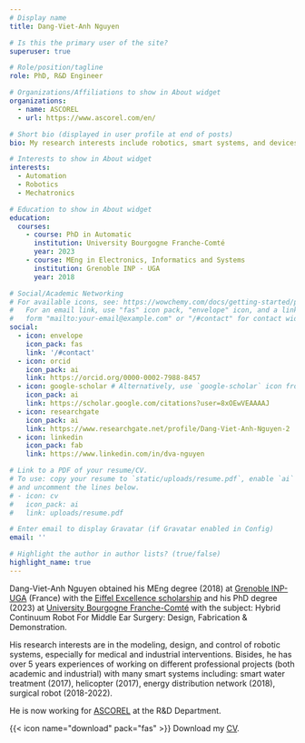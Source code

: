 ```yaml
---
# Display name
title: Dang-Viet-Anh Nguyen

# Is this the primary user of the site?
superuser: true

# Role/position/tagline
role: PhD, R&D Engineer

# Organizations/Affiliations to show in About widget
organizations:
  - name: ASCOREL
  - url: https://www.ascorel.com/en/

# Short bio (displayed in user profile at end of posts)
bio: My research interests include robotics, smart systems, and devices.

# Interests to show in About widget
interests:
  - Automation
  - Robotics
  - Mechatronics

# Education to show in About widget
education:
  courses:
    - course: PhD in Automatic
      institution: University Bourgogne Franche-Comté
      year: 2023
    - course: MEng in Electronics, Informatics and Systems
      institution: Grenoble INP - UGA
      year: 2018

# Social/Academic Networking
# For available icons, see: https://wowchemy.com/docs/getting-started/page-builder/#icons
#   For an email link, use "fas" icon pack, "envelope" icon, and a link in the
#   form "mailto:your-email@example.com" or "/#contact" for contact widget.
social:
  - icon: envelope
    icon_pack: fas
    link: '/#contact'
  - icon: orcid
    icon_pack: ai
    link: https://orcid.org/0000-0002-7988-8457
  - icon: google-scholar # Alternatively, use `google-scholar` icon from `ai` icon pack
    icon_pack: ai
    link: https://scholar.google.com/citations?user=8xOEwVEAAAAJ
  - icon: researchgate
    icon_pack: ai
    link: https://www.researchgate.net/profile/Dang-Viet-Anh-Nguyen-2
  - icon: linkedin
    icon_pack: fab
    link: https://www.linkedin.com/in/dva-nguyen

# Link to a PDF of your resume/CV.
# To use: copy your resume to `static/uploads/resume.pdf`, enable `ai` icons in `params.toml`,
# and uncomment the lines below.
# - icon: cv
#   icon_pack: ai
#   link: uploads/resume.pdf

# Enter email to display Gravatar (if Gravatar enabled in Config)
email: ''

# Highlight the author in author lists? (true/false)
highlight_name: true
---
```


Dang-Viet-Anh Nguyen obtained his MEng degree (2018) at [Grenoble INP-UGA](https://www.grenoble-inp.fr/) (France) with the [Eiffel Excellence scholarship](https://www.campusfrance.org/en/the-eiffel-scholarship-program) and his PhD degree (2023) at [University Bourgogne Franche-Comté](https://www.ubfc.fr/en/) with the subject: Hybrid Continuum Robot For Middle Ear Surgery: Design, Fabrication & Demonstration.

His research interests are in the modeling, design, and control of robotic systems, especially for medical and industrial interventions. Bisides, he has over 5 years experiences of working on different professional projects (both academic and industrial) with many smart systems including: smart water treatment (2017), helicopter (2017), energy distribution network (2018), surgical robot (2018-2022).

He is now working for [ASCOREL](https://www.ascorel.com/en/) at the R&D Department.

{{< icon name="download" pack="fas" >}} Download my [CV](https://dvanguyen.netlify.app/uploads/resume.pdf).
